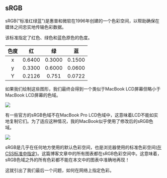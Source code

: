 ## sRGB

sRGB(“标准红绿蓝”)是惠普和微软在1996年创建的一个色彩空间，以帮助确保在媒体之间忠实地传输色彩数据。

该标准指定了红色、绿色和蓝色原色的色度。

| 色度 | 红 | 绿 | 蓝 |
| :----: | :----: | :----: | :----: |
| x |   0.6400 |	0.3000 |	0.1500 |
| y |	0.3300 |	0.6000 |    0.0600 |
| Y |	0.2126 |	0.751 |    0.0722 |

如果我们绘制这些图形，我们最终会得到一个类似于MacBook LCD屏幕但略小于MacBook LCD屏幕的色域。

![](../image/gamut2.png)

有一些官方的sRGB色域不在MacBook Pro LCD色域中，这意味着LCD不能如实地复制它们。为了适应这种情况，我的MacBook似乎使用了修改后的sRGB色域。

![](../image/gamut4.png)

sRGB是几乎在任何地方使用的默认色彩空间，也是浏览器使用的标准色彩空间([在CSS标准中指定](https://www.w3.org/TR/css-color-4/#color-type))。这篇博客文章中的所有图表都在sRGB色彩空间中。这意味着，sRGB色域之外的所有色彩都不能在本文中的图表中准确地再现！

这就引出了我们最后一个问题，如何在网络上指定色彩。

